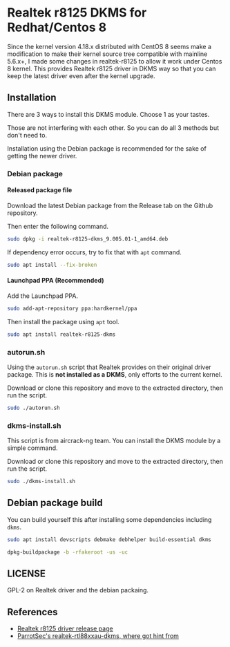 # Realtek r8125 DKMS for Redhat/Centos 8

Since the kernel version 4.18.x distributed with CentOS 8 seems make a modification to make their kernel source tree compatible with mainline 5.6.x+, I made some changes in realtek-r8125 to allow it work under Centos 8 kernel.
This provides Realtek r8125 driver in DKMS way so that you can keep the latest driver even after the kernel upgrade.

## Installation

There are 3 ways to install this DKMS module. Choose 1 as your tastes.

Those are not interfering with each other. So you can do all 3 methods but don't need to.

Installation using the Debian package is recommended for the sake of getting the newer driver.

### Debian package

#### Released package file

Download the latest Debian package from the Release tab on the Github repository.

Then enter the following command.

```bash
sudo dpkg -i realtek-r8125-dkms_9.005.01-1_amd64.deb
```

If dependency error occurs, try to fix that with `apt` command.

```bash
sudo apt install --fix-broken
```

#### Launchpad PPA (Recommended)

Add the Launchpad PPA.

```bash
sudo add-apt-repository ppa:hardkernel/ppa
```

Then install the package using `apt` tool.

```bash
sudo apt install realtek-r8125-dkms
```

### autorun.sh

Using the `autorun.sh` script that Realtek provides on their original driver package. This is **not installed as a DKMS**, only efforts to the current kernel.

Download or clone this repository and move to the extracted directory, then run the script.

```bash
sudo ./autorun.sh
```

### dkms-install.sh

This script is from aircrack-ng team. You can install the DKMS module by a simple command.

Download or clone this repository and move to the extracted directory, then run the script.

```bash
sudo ./dkms-install.sh
```

## Debian package build

You can build yourself this after installing some dependencies including `dkms`.

```bash
sudo apt install devscripts debmake debhelper build-essential dkms
```

```bash
dpkg-buildpackage -b -rfakeroot -us -uc
```

## LICENSE

GPL-2 on Realtek driver and the debian packaing.

## References

- [Realtek r8125 driver release page](https://www.realtek.com/en/component/zoo/category/network-interface-controllers-10-100-1000m-gigabit-ethernet-pci-express-software)
- [ParrotSec's realtek-rtl88xxau-dkms, where got hint from](https://github.com/ParrotSec/realtek-rtl88xxau-dkms)
